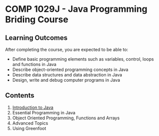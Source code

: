# COMP 1029J - Java Programming Briding Course

## Learning Outcomes

After completing the course, you are expected to be able to:

- Define basic programming elements such as variables, control, loops and functions in Java
- Describe object-oriented programming concepts in Java
- Describe data structures and data abstraction in Java
- Design, write and debug computer programs in Java

## Contents

1. [Introduction to Java](./01_introduction_to_java.md)
2. Essential Programming in Java
3. Object Oriented Programming, Functions and Arrays
4. Advanced Topics
5. Using Greenfoot
